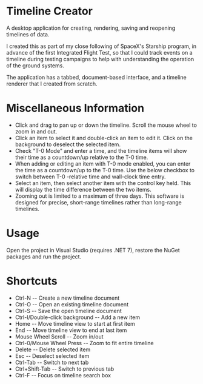 # Timeline Creator
A desktop application for creating, rendering, saving and reopening timelines of data.

I created this as part of my close following of SpaceX's Starship program, in advance of the first Integrated Flight Test, so that I could track events on a timeline during testing campaigns to help with understanding the operation of the ground systems.

The application has a tabbed, document-based interface, and a timeline renderer that I created from scratch.

# Miscellaneous Information
- Click and drag to pan up or down the timeline. Scroll the mouse wheel to zoom in and out.
- Click an item to select it and double-click an item to edit it. Click on the background to deselect the selected item.
- Check "T-0 Mode" and enter a time, and the timeline items will show their time as a countdown/up relative to the T-0 time.
- When adding or editing an item with T-0 mode enabled, you can enter the time as a countdown/up to the T-0 time. Use the below checkbox to switch between T-0 -relative time and wall-clock time entry.
- Select an item, then select another item with the control key held. This will display the time difference between the two items.
- Zooming out is limited to a maximum of three days. This software is designed for precise, short-range timelines rather than long-range timelines.

# Usage
Open the project in Visual Studio (requires .NET 7), restore the NuGet packages and run the project.

# Shortcuts
- Ctrl-N -- Create a new timeline document
- Ctrl-O -- Open an existing timeline document
- Ctrl-S -- Save the open timeline document
- Ctrl-I/Double-click background -- Add a new item 
- Home -- Move timeline view to start at first item
- End -- Move timeline view to end at last item
- Mouse Wheel Scroll -- Zoom in/out
- Ctrl-0/Mouse Wheel Press -- Zoom to fit entire timeline
- Delete -- Delete selected item
- Esc -- Deselect selected item
- Ctrl-Tab -- Switch to next tab
- Ctrl+Shift-Tab -- Switch to previous tab
- Ctrl-F -- Focus on timeline search box
